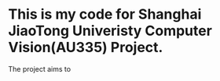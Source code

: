 # This is my code for Shanghai JiaoTong Univeristy Computer Vision(AU335) Project.
The project aims to 
